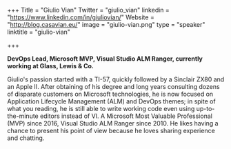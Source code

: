 +++
Title = "Giulio Vian"
Twitter = "giulio_vian"
linkedin = "https://www.linkedin.com/in/giuliovian/"
Website = "http://blog.casavian.eu/"
image = "giulio-vian.png"
type = "speaker"
linktitle = "giulio-vian"

+++

**DevOps Lead, Microsoft MVP, Visual Studio ALM Ranger, currently working at Glass, Lewis & Co.**

Giulio's passion started with a TI-57, quickly followed by a Sinclair ZX80 and an Apple II. After obtaining of his degree and long years consulting dozens of disparate customers on Microsoft technologies, he is now focused on Application Lifecycle Management (ALM) and DevOps themes; in spite of what you reading, he is still able to write working code even using up-to-the-minute editors instead of VI. A Microsoft Most Valuable Professional (MVP) since 2016, Visual Studio ALM Ranger since 2010. He likes having a chance to present his point of view because he loves sharing experience and chatting.
